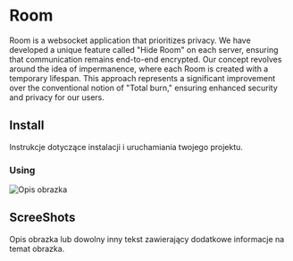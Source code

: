 # Room
Room is a websocket application that prioritizes privacy. We have developed a unique feature called "Hide Room" on each server, ensuring that communication remains end-to-end encrypted. Our concept revolves around the idea of impermanence, where each Room is created with a temporary lifespan. This approach represents a significant improvement over the conventional notion of "Total burn," ensuring enhanced security and privacy for our users.

## Install

Instrukcje dotyczące instalacji i uruchamiania twojego projektu.

### Using

![Opis obrazka](./resource/img.png)

## ScreeShots

Opis obrazka lub dowolny inny tekst zawierający dodatkowe informacje na temat obrazka.
